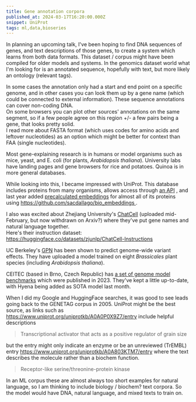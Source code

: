 ```yaml
---
title: Gene annotation corpora
published_at: 2024-03-17T16:20:00.000Z
snippet: UniProt
tags: ml,data,bioseries
---
```


In planning an upcoming talk, I've been hoping to find DNA sequences of genes, and text descriptions of those genes, to create a system which learns from both data formats. This dataset / corpus might have been compiled for older models and systems. In the genomics dataset world what I'm looking for is an annotated sequence, hopefully with text, but more likely an ontology (relevant tags).

In some cases the annotation only had a start and end point on a specific genome, and in other cases you can look them up by a gene name (which could be connected to external information). These sequence annotations can cover non-coding DNA. <br/>
On some browsers you can plot other sources' annotations on the same segment, so if a few people agree on this region +/- a few pairs being a gene, that looks pretty solid.<br/>
I read more about FASTA format (which uses codes for amino acids and leftover nucleotides) as an option which might be better for context than FAA (single nucleotides).

Most gene-explaining research is in humans or model organisms such as mice, yeast, and E. coli (for plants, *Arabidopsis thaliana*).
University labs have landing pages and gene browsers for rice and potatoes.
Quinoa is in more general databases.

While looking into this, I became impressed with UniProt.
This database includes proteins from many organisms, allows access through [an API](https://www.uniprot.org/help/programmatic_access)
, and last year added [precalculated embeddings](https://www.youtube.com/watch?v=p4_gGkM-Rfs&ab_channel=UniProt)
for almost all of its proteins using https://github.com/sacdallago/bio_embeddings .

I also was excited about Zhejiang University's [ChatCell](https://huggingface.co/zjunlp/chatcell-large)
 (uploaded mid-February, but now withdrawn on Arxiv?) where they've put gene names and natural language together.
<br/>
Here's their instruction dataset: https://huggingface.co/datasets/zjunlp/ChatCell-Instructions

UC Berkeley's [GPN](https://github.com/songlab-cal/gpn) has been shown to predict genome-wide variant effects. They have uploaded a model trained on eight *Brassicales* plant species (including *Arabidopsis thaliana*).

CEITEC (based in Brno, Czech Republic) has [a set of genome model benchmarks](https://github.com/ML-Bioinfo-CEITEC/genomic_benchmarks)
which were published in 2023. They've kept a little up-to-date, with Hyena being added as SOTA model last month.

When I did my Google and HuggingFace searches, it was good to see leads going back to the GENETAG corpus in 2005.
UniProt might be the best source, as links such as https://www.uniprot.org/uniprotkb/A0A0P0X9Z7/entry include helpful descriptions

> Transcriptional activator that acts as a positive regulator of grain size

but the entry might only indicate an enzyme or be an unreviewed (TrEMBL) entry https://www.uniprot.org/uniprotkb/A0A803KTM7/entry
where the text describes the molecule rather than a biochem function.

> Receptor-like serine/threonine-protein kinase

In an ML corpus these are almost always too short examples for natural language,
so I am thinking to include biology / biochem? text corpora. So the model would have
DNA, natural language, and mixed texts to train on.

<br/>
<br/>
<br/>

